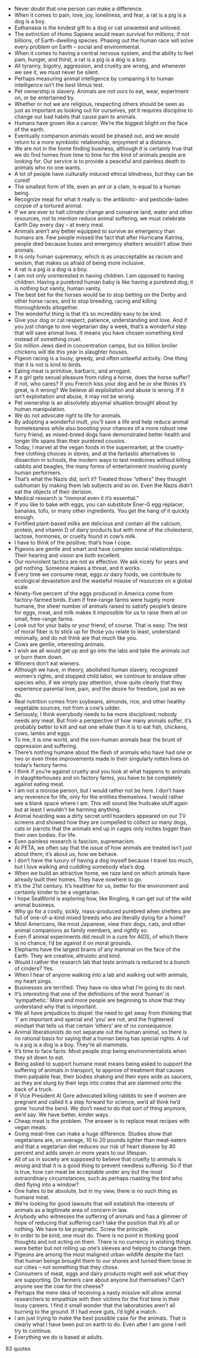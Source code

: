  - Never doubt that one person can make a difference.
 - When it comes to pain, love, joy, loneliness, and fear, a rat is a pig is a dog is a boy.
 - Euthanasia is the kindest gift to a dog or cat unwanted and unloved.
 - The extinction of Homo Sapiens would mean survival for millions, if not billions, of Earth-dwelling species. Phasing out the human race will solve every problem on Earth – social and environmental.
 - When it comes to having a central nervous system, and the ability to feel pain, hunger, and thirst, a rat is a pig is a dog is a boy.
 - All tyranny, bigotry, aggression, and cruelty are wrong, and whenever we see it, we must never be silent.
 - Perhaps measuring animal intelligence by comparing it to human intelligence isn’t the best litmus test.
 - Pet ownership is slavery. Animals are not ours to eat, wear, experiment on, or be entertained by.
 - Whether or not we are religious, respecting others should be seen as just as important as looking out for ourselves, yet it requires discipline to change our bad habits that cause pain to animals.
 - Humans have grown like a cancer. We’re the biggest blight on the face of the earth.
 - Eventually companion animals would be phased out, and we would return to a more symbiotic relationship, enjoyment at a distance.
 - We are not in the home finding business, although it is certainly true that we do find homes from time to time for the kind of animals people are looking for. Our service is to provide a peaceful and painless death to animals who no one wants.
 - A lot of people have culturally induced ethical blindness, but they can be cured!
 - The smallest form of life, even an ant or a clam, is equal to a human being.
 - Recognize meat for what it really is: the antibiotic- and pesticide-laden corpse of a tortured animal.
 - If we are ever to halt climate change and conserve land, water and other resources, not to mention reduce animal suffering, we must celebrate Earth Day every day – at every meal.
 - Animals aren’t any better equipped to survive an emergency than humans are. Few people missed the fact that after Hurricane Katrina, people died because buses and emergency shelters wouldn’t allow their animals.
 - It is only human supremacy, which is as unacceptable as racism and sexism, that makes us afraid of being more inclusive.
 - A rat is a pig is a dog is a boy.
 - I am not only uninterested in having children. I am opposed to having children. Having a purebred human baby is like having a purebred dog; it is nothing but vanity, human vanity.
 - The best bet for the horses would be to stop betting on the Derby and other horse races, and to stop breeding, racing and killing thoroughbreds altogether.
 - The wonderful thing is that it’s so incredibly easy to be kind.
 - Give your dog or cat respect, patience, understanding and love. And if you just change to one vegetarian day a week, that’s a wonderful step that will save animal lives. It means you have chosen something kind instead of something cruel.
 - Six million Jews died in concentration camps, but six billion broiler chickens will die this year in slaughter houses.
 - Pigeon racing is a lousy, greedy, and often unlawful activity. One thing that it is not is kind to birds.
 - Eating meat is primitive, barbaric, and arrogant.
 - If a girl gets sexual pleasure from riding a horse, does the horse suffer? If not, who cares? If you French kiss your dog and he or she thinks it’s great, is it wrong? We believe all exploitation and abuse is wrong. If it isn’t exploitation and abuse, it may not be wrong.
 - Pet ownership is an absolutely abysmal situation brought about by human manipulation.
 - We do not advocate right to life for animals.
 - By adopting a wonderful mutt, you’ll save a life and help reduce animal homelessness while also boosting your chances of a more robust new furry friend, as mixed-breed dogs have demonstrated better health and longer life spans than their purebred cousins.
 - Today, I marvel at the vegan foods in the supermarket, at the cruelty-free clothing choices in stores, and at the fantastic alternatives to dissection in schools, the modern ways to test medicines without killing rabbits and beagles, the many forms of entertainment involving purely human performers.
 - That’s what the Nazis did, isn’t it? Treated those “others” they thought subhuman by making them lab subjects and so on. Even the Nazis didn’t eat the objects of their derision.
 - Medical research is “immoral even it it’s essential.”
 - If you like to bake with eggs, you can substitute Ener-G egg replacer, bananas, tofu, or many other ingredients. You get the hang of it quickly enough.
 - Fortified plant-based milks are delicious and contain all the calcium, protein, and vitamin D of dairy products but with none of the cholesterol, lactose, hormones, or cruelty found in cow’s milk.
 - I have to think of the positive; that’s how I cope.
 - Pigeons are gentle and smart and have complex social relationships. Their hearing and vision are both excellent.
 - Our nonviolent tactics are not as effective. We ask nicely for years and get nothing. Someone makes a threat, and it works.
 - Every time we consume meat, eggs or dairy foods, we contribute to ecological devastation and the wasteful misuse of resources on a global scale.
 - Ninety-five percent of the eggs produced in America come from factory-farmed birds. Even if free-range farms were hugely more humane, the sheer number of animals raised to satisfy people’s desire for eggs, meat, and milk makes it impossible for us to raise them all on small, free-range farms.
 - Look out for your baby or your friend, of course. That is easy. The test of moral fiber is to stick up for those you relate to least, understand minimally, and do not think are that much like you.
 - Cows are gentle, interesting animals.
 - I wish we all would get up and go into the labs and take the animals out or burn them down.
 - Winners don’t eat wieners.
 - Although we have, in theory, abolished human slavery, recognized women’s rights, and stopped child labor, we continue to enslave other species who, if we simply pay attention, show quite clearly that they experience parental love, pain, and the desire for freedom, just as we do.
 - Real nutrition comes from soybeans, almonds, rice, and other healthy vegetable sources, not from a cow’s udder.
 - Seriously, I think everybody needs to be more disciplined; nobody needs any meat. But from a perspective of how many animals suffer, it’s probably better to kill and eat one whale than it is to eat fish, chickens, cows, lambs and eggs.
 - To me, it is one world, and the non-human animals bear the brunt of oppression and suffering.
 - There’s nothing humane about the flesh of animals who have had one or two or even three improvements made in their singularly rotten lives on today’s factory farms.
 - I think if you’re against cruelty and you look at what happens to animals in slaughterhouses and on factory farms, you have to be completely against eating meat.
 - I am not a morose person, but I would rather not be here. I don’t have any reverence for life, only for the entities themselves. I would rather see a blank space where I am. This will sound like fruitcake stuff again but at least I wouldn’t be harming anything.
 - Animal hoarding was a dirty secret until hoarders appeared on our TV screens and showed how they are compelled to collect so many dogs, cats or parrots that the animals end up in cages only inches bigger than their own bodies. For life.
 - Even painless research is fascism, supremacism.
 - At PETA, we often say that the issue of how animals are treated isn’t just about them; it’s about us, how we behave.
 - I don’t have the luxury of having a dog myself because I travel too much, but I love walking and cuddling somebody else’s dog.
 - When we build an attractive home, we raze land on which animals have already built their homes. They have nowhere to go.
 - It’s the 21st century. It’s healthier for us, better for the environment and certainly kinder to be a vegetarian.
 - I hope SeaWorld is exploring how, like Ringling, it can get out of the wild animal business.
 - Why go for a costly, sickly, mass-produced purebred when shelters are full of one-of-a-kind mixed breeds who are literally dying for a home?
 - Most Americans, like most Japanese, view their dogs, cats, and other animal companions as family members, and rightly so.
 - Even if animal experiments did result in a cure for AIDS, of which there is no chance, I’d be against it on moral grounds.
 - Elephants have the largest brains of any mammal on the face of the Earth. They are creative, altruistic and kind.
 - Would I rather the research lab that tests animals is reduced to a bunch of cinders? Yes.
 - When I hear of anyone walking into a lab and walking out with animals, my heart sings.
 - Businesses are terrified. They have no idea what I’m going to do next.
 - It’s interesting that one of the definitions of the word ‘human’ is ‘sympathetic.’ More and more people are beginning to show that they understand why that is important.
 - We all have prejudices to dispel: the need to get away from thinking that ‘I’ am important and special and ‘you’ are not, and the frightened mindset that tells us that certain ‘others’ are of no consequence.
 - Animal liberationists do not separate out the human animal, so there is no rational basis for saying that a human being has special rights. A rat is a pig is a dog is a boy. They’re all mammals.
 - It’s time to face facts: Most people stop being environmentalists when they sit down to eat.
 - Being asked to support humane meat means being asked to support the suffering of animals in transport, to approve of treatment that causes them palpable fear, their bodies shaking and their eyes wide as saucers, as they are slung by their legs into crates that are slammed onto the back of a truck.
 - If Vice President Al Gore advocated killing rabbits to see if women are pregnant and called it a step forward for science, we’d all think he’d gone ’round the bend. We don’t need to do that sort of thing anymore, we’d say. We have better, kinder ways.
 - Cheap meat is the problem. The answer is to replace meat recipes with vegan meals.
 - Going meat-free can make a huge difference. Studies show that vegetarians are, on average, 10 to 20 pounds lighter than meat-eaters and that a vegetarian diet reduces our risk of heart disease by 40 percent and adds seven or more years to our lifespan.
 - All of us in society are supposed to believe that cruelty to animals is wrong and that it is a good thing to prevent needless suffering. So if that is true, how can meat be acceptable under any but the most extraordinary circumstances, such as perhaps roasting the bird who died flying into a window?
 - One hates to be absolute, but in my view, there is no such thing as humane meat.
 - We’re looking for good lawsuits that will establish the interests of animals as a legitimate area of concern in law.
 - Anybody who witnesses the suffering of animals and has a glimmer of hope of reducing that suffering can’t take the position that it’s all or nothing. We have to be pragmatic. Screw the principle.
 - In order to be kind, one must do. There is no point in thinking good thoughts and not acting on them. There is no currency in wishing things were better but not rolling up one’s sleeves and helping to change them.
 - Pigeons are among the most maligned urban wildlife despite the fact that human beings brought them to our shores and turned them loose in our cities – not something that they chose.
 - Consumers of meat, eggs and dairy products might well ask what they are supporting. Do farmers care about anyone but themselves? Can’t anyone see the cow for the cheese?
 - Perhaps the mere idea of receiving a nasty missive will allow animal researchers to empathize with their victims for the first time in their lousy careers. I find it small wonder that the laboratories aren’t all burning to the ground. If I had more guts, I’d light a match.
 - I am just trying to make the best possible case for the animals. That is clearly what I have been put on earth to do. Even after I am gone I will try to continue.
 - Everything we do is based at adults.

83 quotes